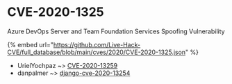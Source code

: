 # CVE-2020-1325

Azure DevOps Server and Team Foundation Services Spoofing Vulnerability

{% embed url="https://github.com/Live-Hack-CVE/full_database/blob/main/cves/2020/CVE-2020-1325.json" %}


* UrielYochpaz ~> [CVE-2020-13259](https://www.alice-snow.ru/2020/database/cve-2020-1325/cve-2020-13259-urielyochpaz)
* danpalmer ~> [django-cve-2020-13254](https://www.alice-snow.ru/2020/database/cve-2020-1325/django-cve-2020-13254-danpalmer)